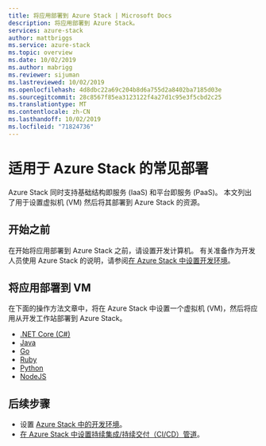 ```yaml
---
title: 将应用部署到 Azure Stack | Microsoft Docs
description: 将应用部署到 Azure Stack。
services: azure-stack
author: mattbriggs
ms.service: azure-stack
ms.topic: overview
ms.date: 10/02/2019
ms.author: mabrigg
ms.reviewer: sijuman
ms.lastreviewed: 10/02/2019
ms.openlocfilehash: 4d8dbc22a69c204b8d6a755d2a8402ba7185d03e
ms.sourcegitcommit: 28c8567f85ea3123122f4a27d1c95e3f5cbd2c25
ms.translationtype: MT
ms.contentlocale: zh-CN
ms.lasthandoff: 10/02/2019
ms.locfileid: "71824736"
---
```

# <a name="common-deployments-for-azure-stack"></a>适用于 Azure Stack 的常见部署

Azure Stack 同时支持基础结构即服务 (IaaS) 和平台即服务 (PaaS)。 本文列出了用于设置虚拟机 (VM) 然后将其部署到 Azure Stack 的资源。

## <a name="before-you-begin"></a>开始之前

在开始将应用部署到 Azure Stack 之前，请设置开发计算机。 有关准备作为开发人员使用 Azure Stack 的说明，请参阅[在 Azure Stack 中设置开发环境](azure-stack-dev-start.md)。

## <a name="deploy-an-app-to-a-vm"></a>将应用部署到 VM

在下面的操作方法文章中，将在 Azure Stack 中设置一个虚拟机 (VM)，然后将应用从开发工作站部署到 Azure Stack。

- [.NET Core (C#)](azure-stack-dev-start-howto-vm-dotnet.md)
- [Java](azure-stack-dev-start-howto-vm-java.md)
- [Go](azure-stack-dev-start-howto-vm-go.md)
- [Ruby](azure-stack-dev-start-howto-vm-ruby.md)
- [Python](azure-stack-dev-start-howto-vm-python.md)
- [NodeJS](azure-stack-dev-start-howto-vm-nodejs.md)

## <a name="next-steps"></a>后续步骤

- 设置 [Azure Stack 中的开发环境](azure-stack-dev-start.md)。
- [在 Azure Stack 中设置持续集成/持续交付（CI/CD）管道](azure-stack-solution-pipeline.md)。
